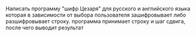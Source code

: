 Написать программу "шифр Цезаря" для русского и английского языка которая в зависимости от выбора пользователя зашифровывает либо разшифровывает строку.
программа принимает строку и шаг сдвига, после чего выводит результат
